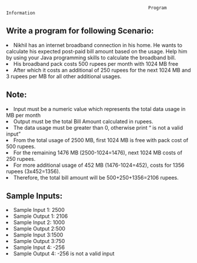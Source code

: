                                                           Program Information 
## Write a program for following Scenario: 
<li>Nikhil has an internet broadband connection in his home. He wants to calculate
his expected post-paid bill amount based on the usage. Help him by using your
Java programming skills to calculate the broadband bill.</li>
<li> His broadband pack costs 500 rupees per month with 1024 MB free </li>
<li> After which it costs an additional of 250 rupees for the next 1024 MB and 3 rupees per MB for all other additional usages. </li>
<h2>Note:</h2>
<li>Input must be a numeric value which represents the total data usage in MB per month </li>
<li>Output must be the total Bill Amount calculated in rupees.</li>
<li>The data usage must be greater than 0, otherwise print “<Data usage> is not a valid input”</li>
<li>From the total usage of 2500 MB, first 1024 MB is free with pack cost of 500 rupees. 
<li>For the remaining 1476 MB (2500-1024=1476), next 1024 MB costs of 250 rupees.</li>
<li> For more additional usage of 452 MB (1476-1024=452), costs for 1356 rupees (3x452=1356). </li>
<li>Therefore, the total bill amount will be 500+250+1356=2106 rupees.</li>
<h2>Sample Inputs:</h2>
<li>Sample Input 1: 2500</li>
<li>Sample Output 1: 2106</li>
<li>Sample Input 2: 1000</li>
<li>Sample Output 2:500</li>
<li>Sample Input 3:1500</li>
<li>Sample Output 3:750</li>
<li>Sample Input 4: -256</li>
<li>Sample Output 4: -256 is not a valid input</li>
